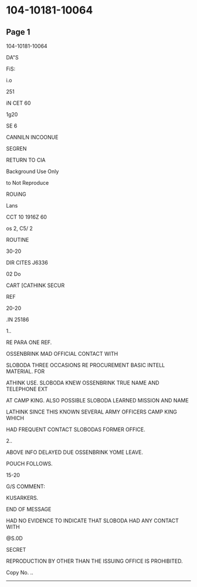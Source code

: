 # 104-10181-10064

## Page 1

104-10181-10064

DA"S

FiS:

i.o

251

iN CET 60

1g20

SE 6

CANNILN INCOONUE

SEGREN

RETURN TO CIA

Background Use Only

to Not Reproduce

ROUiNG

Lans

CCT 10 1916Z 60

os 2, C5/ 2

ROUTINE

30-20

DIR CITES J6336

02 Do

CART [CATHINK SECUR

REF

20-20

.IN 25186

1..

RE PARA ONE REF.

OSSENBRINK MAD OFFICIAL CONTACT WITH

SLOBODA THREE OCCASIONS RE PROCUREMENT BASIC INTELL MATERIAL. FOR

ATHINK USE. SLOBODA KNEW OSSENBRINK TRUE NAME AND TELEPHONE EXT

AT CAMP KING. ALSO POSSIBLE SLOBODA LEARNED MISSION AND NAME

LATHINK SINCE THIS KNOWN SEVERAL ARMY OFFICERS CAMP KING WHICH

HAD FREQUENT CONTACT SLOBODAS FORMER OFFICE.

2..

ABOVE INFO DELAYED DUE OSSENBRINK YOME LEAVE.

POUCH FOLLOWS.

15-20

G/S COMMENT:

KUSARKERS.

END OF MESSAGE

HAD NO EVIDENCE TO INDICATE THAT SLOBODA HAD ANY CONTACT WITH

@S.0D

SECRET

REPRODUCTION BY OTHER THAN THE ISSUING OFFICE IS PROHIBITED.

Copy No. ..

---

